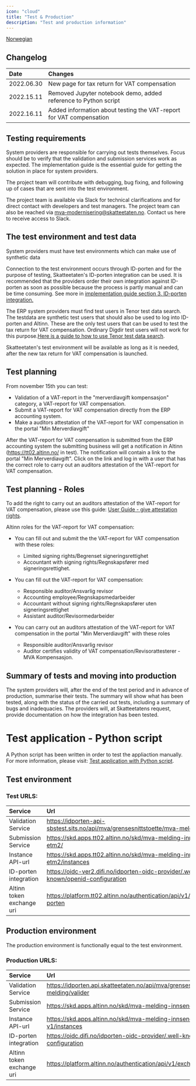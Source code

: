 ```yaml
---
icon: "cloud"
title: "Test & Production"
description: "Test and production information"
---
```


[Norwegian](https://skatteetaten.github.io/mva-meldingen/kompensasjon/test/)

## Changelog

| Date       | Changes                                                             |
| :--------- | :------------------------------------------------------------------ |
| 2022.06.30 | New page for tax return for VAT compensation                        |
| 2022.15.11 | Removed Jupyter notebook demo, added reference to Python script     |
| 2022.16.11 | Added information about testing the VAT-report for VAT compensation |

## Testing requirements

System providers are responsible for carrying out tests themselves. Focus should be to verify that the validation and submission services work as expected. The implementation guide is the essential guide for getting the solution in place for system providers.

The project team will contribute with debugging, bug fixing, and following up of cases that are sent into the test environment.

The project team is available via Slack for technical clarifications and for direct contact with developers and test managers. The project team can also be reached via mva-modernisering@skatteetaten.no. Contact us here to receive access to Slack.

## The test environment and test data

System providers must have test environments which can make use of synthetic data

Connection to the test environment occurs through ID-porten and for the purpose of testing, Skatteetaten's ID-porten integration can be used. It is recommended that the providers order their own integration against ID-porten as soon as possible because the process is partly manual and can be time consuming. See more in [implementation guide section 3. ID-porten integration.](https://skatteetaten.github.io/mva-meldingen/english/implementationguide/#3-id-porten-integration)

The ERP system providers must find test users in Tenor test data search. The testdata are synthetic test users that should also be used to log into ID-porten and Altinn. These are the only test users that can be used to test the tax return for VAT compensation. Ordinary Digdir test users will not work for this purpose.[Here is a guide to how to use Tenor test data search](https://github.com/Skatteetaten/mva-meldingen/tree/master/docs/mvameldingen_eng/test/User_Guide_Tenor_testdata.pdf).

Skatteetaten's test environment will be available as long as it is needed, after the new tax return for VAT compensation is launched.

## Test planning

From november 15th you can test:

- Validation of a VAT-report in the "merverdiavgift kompensasjon" category, a VAT-report for VAT compensation.
- Submit a VAT-report for VAT compensation directly from the ERP accounting system.
- Make a auditors attestation of the VAT-report for VAT compensation in the portal "Min Merverdiavgift"

After the VAT-report for VAT compensation is submitted from the ERP accounting system the submitting business will get a notification in Altinn (https://tt02.altinn.no/ in test). The notification will contain a link to the portal "Min Merverdiavgift". Click on the link and log in with a user that has the correct role to carry out an auditors attestation of the VAT-report for VAT compensation.

## Test planning - Roles

To add the right to carry out an auditors attestation of the VAT-report for VAT compensation, please use this guide:
[User Guide - give attestation rights](https://github.com/Skatteetaten/mva-meldingen/blob/master/docs/kompensasjon_eng/test/User%20Guide%20-%20give%20attestation%20rights.pdf).

Altinn roles for the VAT-report for VAT compensation:

- You can fill out and submit the the VAT-report for VAT compensation with these roles:

  - Limited signing rights/Begrenset signeringsrettighet
  - Accountant with signing rights/Regnskapsfører med signeringsrettighet.

- You can fill out the VAT-report for VAT compensation:

  - Responsible auditor/Ansvarlig revisor
  - Accounting employee/Regnskapsmedarbeider
  - Accountant without signing rights/Regnskapsfører uten signeringsrettighet
  - Assistant auditor/Revisormedarbeider

- You can carry out an auditors attestation of the VAT-report for VAT compensation in the portal "Min Merverdiavgift" with these roles
  - Responsible auditor/Ansvarlig revisor
  - Auditor certifies validity of VAT compensation/Revisorattesterer - MVA Kompensasjon.

## Summary of tests and moving into production

The system providers will, after the end of the test period and in advance of production, summarise their tests. The summary will show what has been tested, along with the status of the carried out tests, including a summary of bugs and inadequacies. The providers will, at Skatteetatens request, provide documentation on how the integration has been tested.

# Test application - Python script

A Python script has been written in order to test the appliaction manually. For more information, please visit:
[Test application with Python script](https://skatteetaten.github.io/mva-meldingen/test_with_python_script_eng/).

## Test environment

### Test URLS:

| Service                   | Url                                                                                 |
| :------------------------ | :---------------------------------------------------------------------------------- |
| Validation Service        | https://idporten-api-sbstest.sits.no/api/mva/grensesnittstoette/mva-melding/valider |
| Submission Service        | https://skd.apps.tt02.altinn.no/skd/mva-melding-innsending-etm2/                    |
| Instance API-url          | https://skd.apps.tt02.altinn.no/skd/mva-melding-innsending-etm2/instances           |
| ID-porten integration     | https://oidc-ver2.difi.no/idporten-oidc-provider/.well-known/openid-configuration   |
| Altinn token exchange uri | https://platform.tt02.altinn.no/authentication/api/v1/exchange/id-porten            |

## Production environment

The production environment is functionally equal to the test environment.

### Production URLS:

| Service                   | Url                                                                                 |
| :------------------------ | :---------------------------------------------------------------------------------- |
| Validation Service        | https://idporten.api.skatteetaten.no/api/mva/grensesnittstoette/mva-melding/valider |
| Submission Service        | https://skd.apps.altinn.no/skd/mva-melding-innsending-v1/                           |
| Instance API-url          | https://skd.apps.altinn.no/skd/mva-melding-innsending-v1/instances                  |
| ID-porten integration     | https://oidc.difi.no/idporten-oidc-provider/.well-known/openid-configuration        |
| Altinn token exchange uri | https://platform.altinn.no/authentication/api/v1/exchange/id-porten                 |
